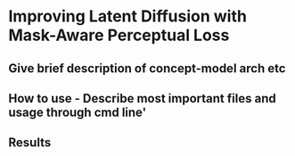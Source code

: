# Improving Latent Diffusion with Mask-Aware Perceptual Loss

## Give brief description of concept-model arch etc

## How to use - Describe most important files and usage through cmd line'

## Results

